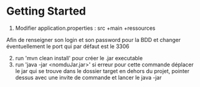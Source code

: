 # Getting Started

1. Modifier application.properties :
    src
        +main
            +ressources
            
 Afin de renseigner son login et son password pour la BDD et changer éventuellement le port qui par défaut est  le 3306

2. run 'mvn clean install' pour créer le .jar executable
3. run 'java -jar <nomduJar.jar>'
    si erreur pour cette commande déplacer le jar qui se trouve dans le dossier target en dehors du projet, pointer dessus avec une invite de commande et lancer le java -jar
 
